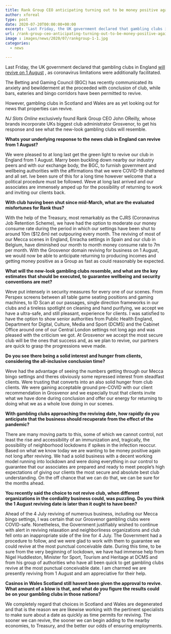 ```yaml
---
title: Rank Group CEO anticipating turning out to be money positive again as gambling clubs revive in August
author: xforeal 
type: post
date: 2020-07-20T00:00:00+00:00
excerpt: 'Last Friday, the UK government declared that gambling clubs in England will revive on 1 August, as coronavirus limitations were further eased '
url: /rank-group-ceo-anticipating-turning-out-to-be-money-positive-again-as-gambling-clubs-revive-in-august/
image : images/news/2020/07/rankgroup-1-1.jpg
categories:
  - news

---
```

Last Friday, the UK government declared that gambling clubs in England [will revive on 1 August][1] , as coronavirus limitations were additionally facilitated. 

The Betting and Gaming Council (BGC) has recently communicated its anxiety and bewilderment at the proceeded with conclusion of club, while bars, eateries and bingo corridors have been permitted to revive. 

However, gambling clubs in Scotland and Wales are as yet looking out for news that properties can revive. 

_NJ Slots Online_ exclusively found Rank Group CEO John OReilly, whose brands incorporate UKs biggest club administrator Grosvenor, to get his response and see what the new-look gambling clubs will resemble. 

**Whats your underlying response to the news club in England can revive from 1 August?** 

We were pleased to at long last get the green light to revive our club in England from 1 August. Marry been buckling down nearby our industry peers and with our exchange body, the BGC, to furnish government and wellbeing authorities with the affirmations that we were COVID-19 sheltered and all set. Ive been sure of this for a long time however welcome that a political procedure must be followed. Weve at long last arrived and our associates are immensely amped up for the possibility of returning to work and inviting our clients back. 

**With club having been shut since mid-March, what are the evaluated misfortunes for Rank thus?** 

With the help of the Treasury, most remarkably as the CJRS (Coronavirus Job Retention Scheme), we have had the option to moderate our money consume rate during the period in which our settings have been shut to around 10m ($12.6m) net outpouring every month. The reviving of most of our Mecca scenes in England, Enracha settings in Spain and our club in Belgium, have diminished our month to month money consume rate to 7m per month. With the Grosvenor domain reviving for business on 1 August, we would now be able to anticipate returning to producing incomes and getting money positive as a Group as fast as could reasonably be expected. 

**What will the new-look gambling clubs resemble, and what are the key estimates that should be executed, to guarantee wellbeing and security conventions are met?** 

Weve put intensely in security measures for every one of our scenes. From Perspex screens between all table game seating positions and gaming machines, to ID Scan at our passages, single direction frameworks in our clubs and a tireless spotlight on cleaning and hand purifying, we accept we have a ultra-safe, and still pleasant, experience for clients. I was satisfied to have the option to show senior authorities from Public Health England, Department for Digital, Culture, Media and Sport (DCMS) and the Cabinet Office around one of our Central London settings not long ago and was pleased with the criticism we got. At Grosvenor we accept the most secure club will be the ones that success and, as we plan to revive, our partners are quick to grasp the progressions weve made. 

**Do you see there being a solid interest and hunger from clients, considering the all-inclusive conclusion time?** 

Weve had the advantage of seeing the numbers getting through our Mecca bingo settings and theres obviously some repressed interest from steadfast clients. Were trusting that converts into an also solid hunger from club clients. We were gaining acceptable ground pre-COVID with our client recommendation in Grosvenor and we especially trust that clients invite what we have done during conclusion and offer our energy for returning to doing what we as a whole love doing in our scenes. 

**With gambling clubs approaching the reviving date, how rapidly do you anticipate that the business should recuperate from the effect of the pandemic?** 

There are many moving parts to this, some of which we cannot control, not least the rise and accessibility of an immunization and, tragically, the possibility of neighborhood lockdowns if spikes in the infection reoccur. Based on what we know today we are wanting to be money positive again not long after reviving. We had a solid business with a decent working model running into lockdown and were doing everything in our control to guarantee that our associates are prepared and ready to meet people&#8217;s high expectations of giving our clients the most secure and absolute best club understanding. On the off chance that we can do that, we can be sure for the months ahead. 

**You recently said the choice to not revive club, when different organizations in the cordiality business could, was puzzling. Do you think the 1 August reviving date is later than it ought to have been?** 

Ahead of the 4 July reviving of numerous business, including our Mecca bingo settings, I was certain that our Grosvenor gambling clubs were COVID-safe. Nonetheless, the Government justifiably wished to continue with alert in reviving relaxation and neighborliness organizations and club fell onto an inappropriate side of the line for 4 July. The Government had a procedure to follow, and we were glad to work with them to guarantee we could revive at the most punctual conceivable date. During this time, to be sure from the very beginning of lockdown, we have had immense help from Nigel Huddleston, Minister for Sport, Tourism and Heritage at DCMS and from his group of authorities who have all been quick to get gambling clubs revive at the most punctual conceivable date. I am charmed we are presently reviving from 1 August and am appreciative for their help. 

**Casinos in Wales Scotland still havent been given the approval to revive. What amount of a blow is that, and what do you figure the results could be on your gambling clubs in those nations?** 

We completely regard that choices in Scotland and Wales are degenerated and that is the reason we are likewise working with the pertinent specialists to make sure about a date as quickly as time permits for reviving. The sooner we can revive, the sooner we can begin adding to the nearby economies, to Treasury, and the better our odds of ensuring employments.

 [1]: #